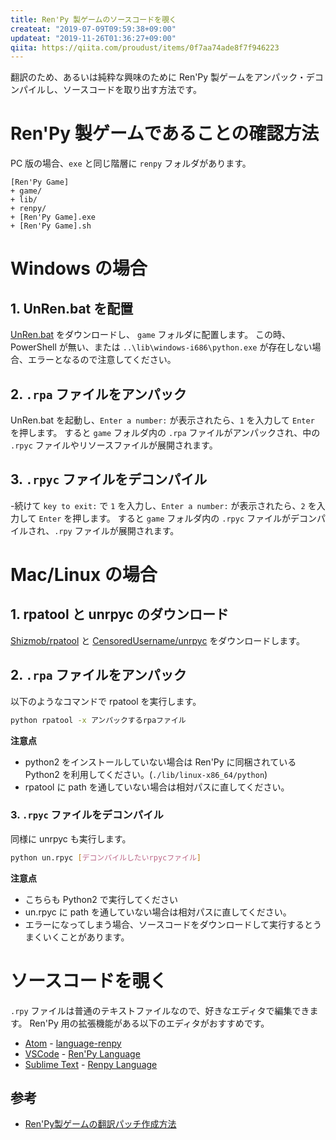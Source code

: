 ```yaml
---
title: Ren'Py 製ゲームのソースコードを覗く
createat: "2019-07-09T09:59:38+09:00"
updateat: "2019-11-26T01:36:27+09:00"
qiita: https://qiita.com/proudust/items/0f7aa74ade8f7f946223
---
```


翻訳のため、あるいは純粋な興味のために Ren'Py 製ゲームをアンパック・デコンパイルし、ソースコードを取り出す方法です。

# Ren'Py 製ゲームであることの確認方法

PC 版の場合、`exe` と同じ階層に `renpy` フォルダがあります。

```
[Ren'Py Game]
+ game/ 
+ lib/
+ renpy/
+ [Ren'Py Game].exe
+ [Ren'Py Game].sh
```

# Windows の場合

## 1. UnRen.bat を配置

[UnRen.bat](https://f95zone.to/threads/unren-bat-v0-7-rpa-extractor-rpyc-decompiler-console-developer-menu-enabler.3083/) をダウンロードし、 `game` フォルダに配置します。
この時、PowerShell が無い、または `..\lib\windows-i686\python.exe` が存在しない場合、エラーとなるので注意してください。


## 2. `.rpa` ファイルをアンパック

UnRen.bat を起動し、`Enter a number:` が表示されたら、`1` を入力して `Enter` を押します。
すると `game` フォルダ内の `.rpa` ファイルがアンパックされ、中の `.rpyc` ファイルやリソースファイルが展開されます。


## 3. `.rpyc` ファイルをデコンパイル

-続けて `key to exit:` で `1` を入力し、`Enter a number:` が表示されたら、`2` を入力して `Enter` を押します。
すると `game` フォルダ内の `.rpyc` ファイルがデコンパイルされ、`.rpy` ファイルが展開されます。



# Mac/Linux の場合

## 1. rpatool と unrpyc のダウンロード

[Shizmob/rpatool](https://github.com/Shizmob/rpatool) と [CensoredUsername/unrpyc](https://github.com/CensoredUsername/unrpyc) をダウンロードします。


## 2. `.rpa` ファイルをアンパック

以下のようなコマンドで rpatool を実行します。

```bash
python rpatool -x アンパックするrpaファイル
```

**注意点**
- python2 をインストールしていない場合は Ren'Py に同梱されている Python2 を利用してください。(`./lib/linux-x86_64/python`)
- rpatool に path を通していない場合は相対パスに直してください。


### 3. `.rpyc` ファイルをデコンパイル

同様に unrpyc も実行します。

```bash
python un.rpyc [デコンパイルしたいrpycファイル]
```

**注意点**
- こちらも Python2 で実行してください
- un.rpyc に path を通していない場合は相対パスに直してください。
- エラーになってしまう場合、ソースコードをダウンロードして実行するとうまくいくことがあります。



# ソースコードを覗く

`.rpy` ファイルは普通のテキストファイルなので、好きなエディタで編集できます。
 Ren'Py 用の拡張機能がある以下のエディタがおすすめです。

- [Atom](https://atom.io/) - [language-renpy](https://atom.io/packages/language-renpy)
- [VSCode](https://visualstudio.microsoft.com/ja/) - [Ren'Py Language](https://marketplace.visualstudio.com/items?itemName=LuqueDaniel.languague-renpy)
- [Sublime Text](https://www.sublimetext.com/) - [Renpy Language](https://packagecontrol.io/packages/Renpy%20Language)

## 参考

- [Ren'Py製ゲームの翻訳パッチ作成方法](https://steamcommunity.com/sharedfiles/filedetails/?id=1198526520)
